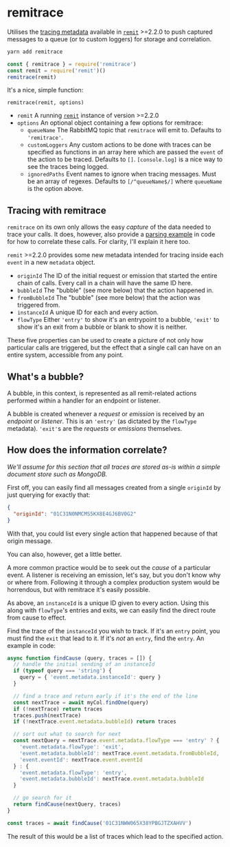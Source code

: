 # remitrace

Utilises the [tracing metadata](#) available in [`remit`](https://github.com/jpwilliams/remit) >=2.2.0 to push captured messages to a queue (or to custom loggers) for storage and correlation.

``` sh
yarn add remitrace
```

``` js
const { remitrace } = require('remitrace')
const remit = require('remit')()
remitrace(remit)
```

It's a nice, simple function:

`remitrace(remit, options)`

* `remit` A running [`remit`](https://github.com/jpwilliams/remit) instance of version >=2.2.0
* `options` An optional object containing a few options for remitrace:
  * `queueName` The RabbitMQ topic that `remitrace` will emit to. Defaults to `'remitrace'`.
  * `customLoggers` Any custom actions to be done with traces can be specified as functions in an array here which are passed the `event` of the action to be traced. Defaults to `[]`. `[console.log]` is a nice way to see the traces being logged.
  * `ignoredPaths` Event names to ignore when tracing messages. Must be an array of regexes. Defaults to `[/^queueName$/]` where `queueName` is the option above.

## Tracing with remitrace

`remitrace` on its own only allows the easy _capture_ of the data needed to trace your calls. It does, however, also provide a [parsing example](#) in code for how to correlate these calls. For clarity, I'll explain it here too.

`remit` >=2.2.0 provides some new metadata intended for tracing inside each `event` in a new `metadata` object.

* `originId` The ID of the initial request or emission that started the entire chain of calls. Every call in a chain will have the same ID here.
* `bubbleId` The "bubble" (see more below) that the action happened in.
* `fromBubbleId` The "bubble" (see more below) that the action was triggered from.
* `instanceId` A unique ID for each and every action.
* `flowType` Either `'entry'` to show it's an entrypoint to a bubble, `'exit'` to show it's an exit from a bubble or blank to show it is neither.

These five properties can be used to create a picture of not only how particular calls are triggered, but the effect that a single call can have on an entire system, accessible from any point.

## What's a bubble?

A bubble, in this context, is represented as all remit-related actions performed within a handler for an endpoint or listener.

A bubble is created whenever a _request_ or _emission_ is received by an _endpoint_ or _listener_. This is an `'entry'` (as dictated by the `flowType` metadata). `'exit'`s are the _requests_ or _emissions_ themselves.

## How does the information correlate?

_We'll assume for this section that all traces are stored as-is within a simple document store such as MongoDB._

First off, you can easily find all messages created from a single `originId` by just querying for exactly that:

``` json
{
  "originId": "01C31N0NMCMS5KX8E4GJ6BV0G2"
}
```

With that, you could list every single action that happened because of that origin message.

You can also, however, get a little better.

A more common practice would be to seek out the _cause_ of a particular event. A listener is receiving an emission, let's say, but you don't know why or where from. Following it through a complex production system would be horrendous, but with remitrace it's easily possible.

As above, an `instanceId` is a unique ID given to every action. Using this along with `flowType`'s entries and exits, we can easily find the direct route from cause to effect.

Find the trace of the `instanceId` you wish to track. If it's an `entry` point, you must find the `exit` that lead to it. If it's _not_ an `entry`, find the `entry`. An example in code:

``` js
async function findCause (query, traces = []) {
  // handle the initial sending of an instanceId
  if (typeof query === 'string') {
    query = { 'event.metadata.instanceId': query }
  }

  // find a trace and return early if it's the end of the line
  const nextTrace = await myCol.findOne(query)
  if (!nextTrace) return traces
  traces.push(nextTrace)
  if (!nextTrace.event.metadata.bubbleId) return traces

  // sort out what to search for next
  const nextQuery = nextTrace.event.metadata.flowType === 'entry' ? {
    'event.metadata.flowType': 'exit',
    'event.metadata.bubbleId': nextTrace.event.metadata.fromBubbleId,
    'event.eventId': nextTrace.event.eventId
  } : {
    'event.metadata.flowType': 'entry',
    'event.metadata.bubbleId': nextTrace.event.metadata.bubbleId
  }

  // go search for it
  return findCause(nextQuery, traces)
}

const traces = await findCause('01C31NWW065X38YPBGJTZXAHVV')
```

The result of this would be a list of traces which lead to the specified action.
